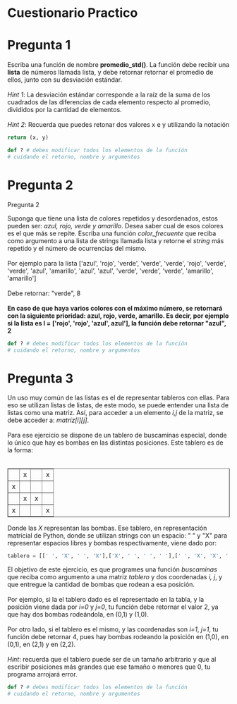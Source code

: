# Cuestionario Practico

# Pregunta 1

Escriba una función de nombre **promedio_std()**. La función debe recibir una
**lista** de números llamada lista, y debe retornar retornar el promedio de ellos,
junto con su desviación estándar.
<br><br>
_Hint 1_: La desviación estándar corresponde a la raíz de la suma de los cuadrados
de las diferencias de cada elemento respecto al promedio, divididos por la
cantidad de elementos.
<br><br>
_Hint 2_: Recuerda que puedes retonar dos valores x e y utilizando la notación

```python
return (x, y)
```
```python
def ? # debes modificar todos los elementos de la función
# cuidando el retorno, nombre y argumentos
```

# Pregunta 2

Pregunta 2

Suponga que tiene una lista de colores repetidos y desordenados, estos pueden ser:
_azul, rojo, verde y amarillo_. Desea saber cual de esos colores es el que más se
repite. Escriba una función _color_frecuente_ que reciba como argumento a una lista
de strings llamada lista y retorne el _string_ más repetido y el número de ocurrencias
del mismo.
<br><br>
Por ejemplo para la lista ['azul', 'rojo', 'verde', 'verde', 'verde', 'rojo', 'verde',
'verde', 'azul', 'amarillo', 'azul', 'azul', 'verde', 'verde', 'verde', 'amarillo', 'amarillo']
<br><br>
Debe retornar: "verde", 8
<br><br>
**En caso de que haya varios colores con el máximo número, se retornará con la siguiente
prioridad: azul, rojo, verde, amarillo. Es decir, por ejemplo si la lista es
l = ['rojo', 'rojo', 'azul', azul'], la función debe retornar "azul", 2**

```python
def ? # debes modificar todos los elementos de la función
# cuidando el retorno, nombre y argumentos
```

# Pregunta 3

Un uso muy común de las listas es el de representar tableros con ellas. Para eso se
utilizan listas de listas, de este modo, se puede entender una lista de listas como
una matriz. Así, para acceder a un elemento _i,j_ de la matriz, se debe
acceder a: _matriz[i][j]_. 
<br><br>
Para ese ejercicio se dispone de un tablero de buscaminas especial, donde lo único
que hay es bombas en las distintas posiciones. Este tablero es de la forma:
<br><br>

<table border="1">
<body>
  <tr>
    <td></td>
    <td>x</td>
    <td></td>
    <td>x</td>
  </tr>
  <tr>
    <td>x</td>
    <td></td>
    <td></td>
    <td></td>
  </tr>
  <tr>
    <td></td>
    <td>x</td>
    <td>x</td>
    <td></td>
  </tr>
  <tr>
    <td>x</td>
    <td></td>
    <td></td>
    <td>x</td>
  </tr>
</body>
</table>

Donde las _X_ representan las bombas. Ese tablero, en representación matricial de
Python, donde se utilizan strings con un espacio: " " y "X" para representar
espacios libres y bombas respectivamente, viene dado por:

```python
tablero = [[' ', 'X', ' ', 'X'],['X', ' ', ' ', ' '],[' ', 'X', 'X', ' '],['X', ' ', ' ', 'X']]
```

El objetivo de este ejercicio, es que programes una función _buscaminas_ que reciba como
argumento a una matriz _tablero_ y dos coordenadas _i, j_, y que entregue la cantidad de
bombas que rodean a esa posición. 
<br><br>
Por ejemplo, si la el tablero dado es el representado en la tabla, y la posición viene
dada por _i=0_ y _j=0_, tu función debe retornar el valor 2, ya que hay dos bombas
rodeándola, en (0,1) y (1,0). 
<br><br>
Por otro lado, si el tablero es el mismo, y las coordenadas son _i=1_, _j=1_, tu función
debe retornar 4, pues hay bombas rodeando la posición en (1,0), en (0,1), en (2,1) y
en (2,2).
<br><br>
_Hint_: recuerda que el tablero puede ser de un tamaño arbitrario y que al escribir
posiciones más grandes que ese tamaño o menores que 0, tu programa arrojará error.

```python
def ? # debes modificar todos los elementos de la función
# cuidando el retorno, nombre y argumentos
```